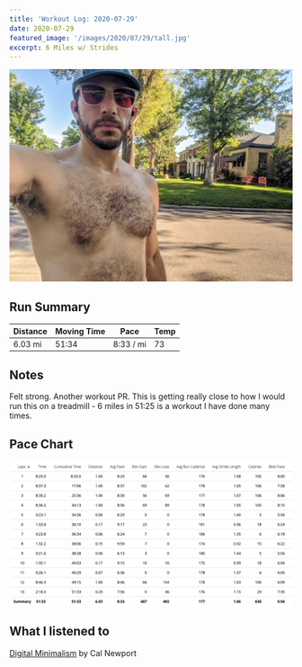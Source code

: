 ```yaml
---
title: 'Workout Log: 2020-07-29'
date: 2020-07-29
featured_image: '/images/2020/07/29/tall.jpg'
excerpt: 6 Miles w/ Strides
---
```


![](/images/2020/07/29/wide.jpg)

## Run Summary

| Distance   | Moving Time            | Pace        | Temp  |
|------------|------------------------|-------------|-------|
|  6.03 mi   |    51:34               |  8:33 / mi  |  73   |

## Notes

Felt strong. Another workout PR. This is getting really close to how I would run this on a treadmill - 6 miles in 51:25 is a workout I have done many times.

## Pace Chart

![](/images/2020/07/29/splits.png)

## What I listened to
[Digital Minimalism](https://www.goodreads.com/book/show/40672036-digital-minimalism) by Cal Newport
